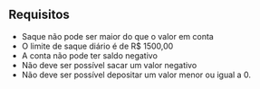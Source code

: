 ## Requisitos

- Saque não pode ser maior do que o valor em conta
- O limite de saque diário é de R$ 1500,00
- A conta não pode ter saldo negativo
- Não deve ser possível sacar um valor negativo
- Não deve ser possível depositar um valor menor ou igual a 0.

